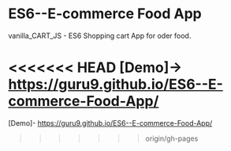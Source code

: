 # ES6--E-commerce Food App
vanilla_CART_JS - ES6 Shopping cart App for oder food.

<<<<<<< HEAD
[Demo]->  https://guru9.github.io/ES6--E-commerce-Food-App/
=======

[Demo]-  https://guru9.github.io/ES6--E-commerce-Food-App/
>>>>>>> origin/gh-pages
